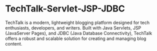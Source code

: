 # TechTalk-Servlet-JSP-JDBC
TechTalk is a modern, lightweight blogging platform designed for tech enthusiasts, developers, and writers. Built with Java Servlets, JSP (JavaServer Pages), and JDBC (Java Database Connectivity), TechTalk offers a robust and scalable solution for creating and managing blog content. 
